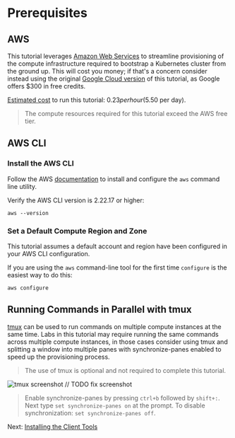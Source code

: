 # Prerequisites

## AWS

This tutorial leverages [Amazon Web Services](https://aws.amazon.com//) to streamline provisioning of the compute infrastructure required to bootstrap a Kubernetes cluster from the ground up. This will cost you money; if that's a concern consider instead using the original [Google Cloud version](https://github.com/kelseyhightower/kubernetes-the-hard-way) of this tutorial, as Google offers $300 in free credits.

[Estimated cost](https://cloud.google.com/products/calculator#id=873932bc-0840-4176-b0fa-a8cfd4ca61ae) to run this tutorial: $0.23 per hour ($5.50 per day).

> The compute resources required for this tutorial exceed the AWS free tier.

## AWS CLI

### Install the AWS CLI

Follow the AWS [documentation](https://docs.aws.amazon.com/cli/latest/userguide/getting-started-install.html) to install and configure the `aws` command line utility.

Verify the AWS CLI version is 2.22.17 or higher:

```
aws --version
```

### Set a Default Compute Region and Zone

This tutorial assumes a default account and region have been configured in your AWS CLI configuration.

If you are using the `aws` command-line tool for the first time `configure` is the easiest way to do this:

```
aws configure
```

## Running Commands in Parallel with tmux

[tmux](https://github.com/tmux/tmux/wiki) can be used to run commands on multiple compute instances at the same time. Labs in this tutorial may require running the same commands across multiple compute instances, in those cases consider using tmux and splitting a window into multiple panes with synchronize-panes enabled to speed up the provisioning process.

> The use of tmux is optional and not required to complete this tutorial.

![tmux screenshot](images/tmux-screenshot.png) // TODO fix screenshot

> Enable synchronize-panes by pressing `ctrl+b` followed by `shift+:`. Next type `set synchronize-panes on` at the prompt. To disable synchronization: `set synchronize-panes off`.

Next: [Installing the Client Tools](02-client-tools.md)
